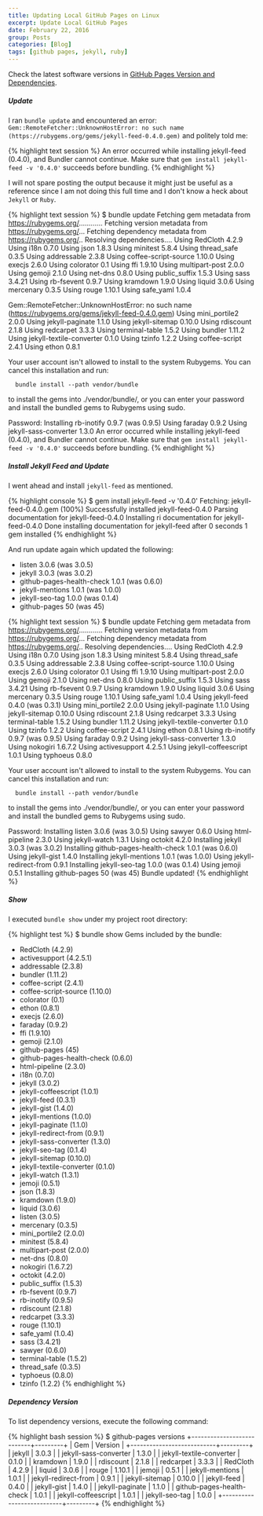 ```yaml
---
title: Updating Local GitHub Pages on Linux
excerpt: Update Local GitHub Pages
date: February 22, 2016
group: Posts
categories: [Blog]
tags: [github pages, jekyll, ruby]
---
```


Check the latest software versions in [GitHub Pages Version and Dependencies](https://pages.github.com/versions/).

##### Update

I ran `bundle update` and encountered an error: `Gem::RemoteFetcher::UnknownHostError: no such name (https://rubygems.org/gems/jekyll-feed-0.4.0.gem)` and politely told me:

{% highlight text session %}
An error occurred while installing jekyll-feed (0.4.0), and Bundler cannot continue.
Make sure that `gem install jekyll-feed -v '0.4.0'` succeeds before bundling.
{% endhighlight %}

I will not spare posting the output because it might just be useful as a reference since I am not doing this full time and I don't know a heck about `Jekyll` or `Ruby`.

{% highlight text session %}
$ bundle update
Fetching gem metadata from https://rubygems.org/............
Fetching version metadata from https://rubygems.org/...
Fetching dependency metadata from https://rubygems.org/..
Resolving dependencies....
Using RedCloth 4.2.9
Using i18n 0.7.0
Using json 1.8.3
Using minitest 5.8.4
Using thread_safe 0.3.5
Using addressable 2.3.8
Using coffee-script-source 1.10.0
Using execjs 2.6.0
Using colorator 0.1
Using ffi 1.9.10
Using multipart-post 2.0.0
Using gemoji 2.1.0
Using net-dns 0.8.0
Using public_suffix 1.5.3
Using sass 3.4.21
Using rb-fsevent 0.9.7
Using kramdown 1.9.0
Using liquid 3.0.6
Using mercenary 0.3.5
Using rouge 1.10.1
Using safe_yaml 1.0.4

Gem::RemoteFetcher::UnknownHostError: no such name (https://rubygems.org/gems/jekyll-feed-0.4.0.gem)
Using mini_portile2 2.0.0
Using jekyll-paginate 1.1.0
Using jekyll-sitemap 0.10.0
Using rdiscount 2.1.8
Using redcarpet 3.3.3
Using terminal-table 1.5.2
Using bundler 1.11.2
Using jekyll-textile-converter 0.1.0
Using tzinfo 1.2.2
Using coffee-script 2.4.1
Using ethon 0.8.1


Your user account isn't allowed to install to the system Rubygems.
  You can cancel this installation and run:

      bundle install --path vendor/bundle

  to install the gems into ./vendor/bundle/, or you can enter your password
  and install the bundled gems to Rubygems using sudo.

  Password: 
Installing rb-inotify 0.9.7 (was 0.9.5)
Using faraday 0.9.2
Using jekyll-sass-converter 1.3.0
An error occurred while installing jekyll-feed (0.4.0), and Bundler cannot continue.
Make sure that `gem install jekyll-feed -v '0.4.0'` succeeds before bundling.
{% endhighlight %}

##### Install Jekyll Feed and Update

I went ahead and install `jekyll-feed` as mentioned.

{% highlight console %}
$ gem install jekyll-feed -v '0.4.0'
Fetching: jekyll-feed-0.4.0.gem (100%)
Successfully installed jekyll-feed-0.4.0
Parsing documentation for jekyll-feed-0.4.0
Installing ri documentation for jekyll-feed-0.4.0
Done installing documentation for jekyll-feed after 0 seconds
1 gem installed
{% endhighlight %}

And run update again which updated the following:

* listen 3.0.6 (was 3.0.5)
* jekyll 3.0.3 (was 3.0.2)
* github-pages-health-check 1.0.1 (was 0.6.0)
* jekyll-mentions 1.0.1 (was 1.0.0)
* jekyll-seo-tag 1.0.0 (was 0.1.4)
* github-pages 50 (was 45)

{% highlight text session %}
$ bundle update
Fetching gem metadata from https://rubygems.org/............
Fetching version metadata from https://rubygems.org/...
Fetching dependency metadata from https://rubygems.org/..
Resolving dependencies....
Using RedCloth 4.2.9
Using i18n 0.7.0
Using json 1.8.3
Using minitest 5.8.4
Using thread_safe 0.3.5
Using addressable 2.3.8
Using coffee-script-source 1.10.0
Using execjs 2.6.0
Using colorator 0.1
Using ffi 1.9.10
Using multipart-post 2.0.0
Using gemoji 2.1.0
Using net-dns 0.8.0
Using public_suffix 1.5.3
Using sass 3.4.21
Using rb-fsevent 0.9.7
Using kramdown 1.9.0
Using liquid 3.0.6
Using mercenary 0.3.5
Using rouge 1.10.1
Using safe_yaml 1.0.4
Using jekyll-feed 0.4.0 (was 0.3.1)
Using mini_portile2 2.0.0
Using jekyll-paginate 1.1.0
Using jekyll-sitemap 0.10.0
Using rdiscount 2.1.8
Using redcarpet 3.3.3
Using terminal-table 1.5.2
Using bundler 1.11.2
Using jekyll-textile-converter 0.1.0
Using tzinfo 1.2.2
Using coffee-script 2.4.1
Using ethon 0.8.1
Using rb-inotify 0.9.7 (was 0.9.5)
Using faraday 0.9.2
Using jekyll-sass-converter 1.3.0
Using nokogiri 1.6.7.2
Using activesupport 4.2.5.1
Using jekyll-coffeescript 1.0.1
Using typhoeus 0.8.0


Your user account isn't allowed to install to the system Rubygems.
  You can cancel this installation and run:

      bundle install --path vendor/bundle

  to install the gems into ./vendor/bundle/, or you can enter your password
  and install the bundled gems to Rubygems using sudo.

  Password: 
Installing listen 3.0.6 (was 3.0.5)
Using sawyer 0.6.0
Using html-pipeline 2.3.0
Using jekyll-watch 1.3.1
Using octokit 4.2.0
Installing jekyll 3.0.3 (was 3.0.2)
Installing github-pages-health-check 1.0.1 (was 0.6.0)
Using jekyll-gist 1.4.0
Installing jekyll-mentions 1.0.1 (was 1.0.0)
Using jekyll-redirect-from 0.9.1
Installing jekyll-seo-tag 1.0.0 (was 0.1.4)
Using jemoji 0.5.1
Installing github-pages 50 (was 45)
Bundle updated!
{% endhighlight %}


##### Show

I executed `bundle show` under my project root directory:

{% highlight test %}
$ bundle show
Gems included by the bundle:
  * RedCloth (4.2.9)
  * activesupport (4.2.5.1)
  * addressable (2.3.8)
  * bundler (1.11.2)
  * coffee-script (2.4.1)
  * coffee-script-source (1.10.0)
  * colorator (0.1)
  * ethon (0.8.1)
  * execjs (2.6.0)
  * faraday (0.9.2)
  * ffi (1.9.10)
  * gemoji (2.1.0)
  * github-pages (45)
  * github-pages-health-check (0.6.0)
  * html-pipeline (2.3.0)
  * i18n (0.7.0)
  * jekyll (3.0.2)
  * jekyll-coffeescript (1.0.1)
  * jekyll-feed (0.3.1)
  * jekyll-gist (1.4.0)
  * jekyll-mentions (1.0.0)
  * jekyll-paginate (1.1.0)
  * jekyll-redirect-from (0.9.1)
  * jekyll-sass-converter (1.3.0)
  * jekyll-seo-tag (0.1.4)
  * jekyll-sitemap (0.10.0)
  * jekyll-textile-converter (0.1.0)
  * jekyll-watch (1.3.1)
  * jemoji (0.5.1)
  * json (1.8.3)
  * kramdown (1.9.0)
  * liquid (3.0.6)
  * listen (3.0.5)
  * mercenary (0.3.5)
  * mini_portile2 (2.0.0)
  * minitest (5.8.4)
  * multipart-post (2.0.0)
  * net-dns (0.8.0)
  * nokogiri (1.6.7.2)
  * octokit (4.2.0)
  * public_suffix (1.5.3)
  * rb-fsevent (0.9.7)
  * rb-inotify (0.9.5)
  * rdiscount (2.1.8)
  * redcarpet (3.3.3)
  * rouge (1.10.1)
  * safe_yaml (1.0.4)
  * sass (3.4.21)
  * sawyer (0.6.0)
  * terminal-table (1.5.2)
  * thread_safe (0.3.5)
  * typhoeus (0.8.0)
  * tzinfo (1.2.2)
{% endhighlight %}

##### Dependency Version

To list dependency versions, execute the following command:

{% highlight bash session %}
$ github-pages versions
+---------------------------+---------+
| Gem                       | Version |
+---------------------------+---------+
| jekyll                    | 3.0.3   |
| jekyll-sass-converter     | 1.3.0   |
| jekyll-textile-converter  | 0.1.0   |
| kramdown                  | 1.9.0   |
| rdiscount                 | 2.1.8   |
| redcarpet                 | 3.3.3   |
| RedCloth                  | 4.2.9   |
| liquid                    | 3.0.6   |
| rouge                     | 1.10.1  |
| jemoji                    | 0.5.1   |
| jekyll-mentions           | 1.0.1   |
| jekyll-redirect-from      | 0.9.1   |
| jekyll-sitemap            | 0.10.0  |
| jekyll-feed               | 0.4.0   |
| jekyll-gist               | 1.4.0   |
| jekyll-paginate           | 1.1.0   |
| github-pages-health-check | 1.0.1   |
| jekyll-coffeescript       | 1.0.1   |
| jekyll-seo-tag            | 1.0.0   |
+---------------------------+---------+
{% endhighlight %}



[GitHub Pages]: https://pages.github.com/ "GitHub Pages"